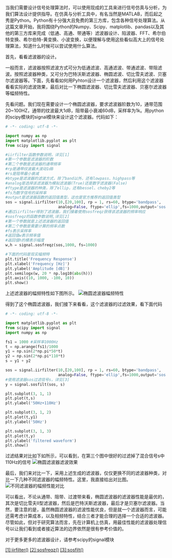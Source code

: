 当我们需要设计信号处理算法时，可以使用现成的工具来进行信号仿真与分析，为我们算法设计提供指导。在仿真与分析工具中，有名当然是MATLAB，而后起之秀是Python。Python有十分强大且免费的第三方库，包含各种信号处理算法。从这篇文章开始，我将围绕Python的Numpy、Scipy、matplotlib、pandas以及其他的第三方库来完成（低通、高通、带通等）滤波器设计、陷波器、FFT、希尔伯特变换、希尔伯特-黄变换、小波变换，以便理解与使用这些看似高大上的信号处理算法，知道什么时候可以尝试使用什么算法。

首先，看看滤波器的设计。

一般而言，滤波器按照滤波方式可分为低通滤波、高通滤波、带通滤波、带阻滤波。按照滤波器种类，又可分为巴特沃斯滤波器、椭圆滤波、切比雪夫滤波、贝塞尔滤波器等。下面，先看看如何用Pyhton设计一个滤波器，然后利用这个滤波器看看实际的滤波效果，最后对比一下椭圆滤波器、切比雪夫滤波器、贝塞尔滤波器等幅频特性。

先看问题。我们现在需要设计一个椭圆滤波器，要求滤波器阶数为10，通带范围20~100HZ，通带的纹波最大1dB，阻带最小衰减60dB，采样率为1k。用python的scipy模块的signal模块来设计这个滤波器。代码如下：

```python
# -*- coding: utf-8 -*-

import numpy as np
import matplotlib.pyplot as plt
from scipy import signal

#iirfilter函数参数说明，详见[1]
#第一个参数是滤波器的阶数
#第二个参数是滤波器的通带频率
#rp是通带纹波最大波动1dB
#rs是阻带最小衰减
#btype是滤波器的滤波方式，除了band以外，还有lowpass、highpass等
#analog是选择该滤波器为模拟滤波器(True)还是数字滤波器(False)
#ftype是滤波器的种类，除了ellip，还有bessel、cheby2等
#fs为数字信号的采样率
#output是滤波器函数的返回值类型，这也是官方推荐的返回值类型
sos = signal.iirfilter(10,[20,100], rp = 1, rs=60, btype='bandpass',
                       analog=False, ftype='ellip',fs=1000,output='sos')
#通过iirfilter得到了滤波器，我们接着使用sosfreqz获得该滤波器的频率响应
#sosfreqz的函数参数说明,详见[2]
#第一个参数就是上述滤波器的返回值
#第二个参数是需要计算的频率点数
#fs表示采样率
#返回值w表示频率值
#返回值h的模表示幅度
w,h = signal.sosfreqz(sos,1000, fs=1000)

#下面的代码是现实幅频特
plt.title('Frequency Response')
plt.xlabel('Frequency [Hz]')
plt.ylabel('Amplitude [dB]')
plt.semilogx(w, 20 * np.log10(abs(h)))
plt.axis((10, 1000, -100, 10))
plt.show()
```
上述滤波器的幅频特性如下图所示。
![椭圆滤波器幅频特性](https://github.com/liuhao1946/embedded-software-module/blob/master/%E7%94%A8python%E5%AF%B9%E4%BF%A1%E5%8F%B7%E8%BF%9B%E8%A1%8C%E4%BB%BF%E7%9C%9F%E5%88%86%E6%9E%90/png/%E6%BB%A4%E6%B3%A2%E5%99%A8%E8%AE%BE%E8%AE%A1/%E6%BB%A4%E6%B3%A2%E5%99%A8%E7%9A%84%E5%B9%85%E9%A2%91%E5%93%8D%E5%BA%94.png)

得到了这个椭圆滤波器，我们接下来看看，这个滤波器的过滤效果，看下面代码
```python
# -*- coding: utf-8 -*-

import matplotlib.pyplot as plt
from scipy import signal
import numpy as np

fs1 = 1000 #采样率1000Hz
t = np.arange(fs1)/1000
y1 = np.sin(2*np.pi*50*t)
y2 = np.sin(2*np.pi*110*t)
s = y1 + y2

sos = signal.iirfilter(10,[20,100], rp = 1, rs=60, btype='bandpass',
                       analog=False, ftype='ellip',fs=1000,output='sos')
#使用滤波器sos过滤信号s，详见[3]
y = signal.sosfilt(sos, s)

plt.subplot(3, 1, 1) 
plt.plot(t,s)
plt.ylabel('50Hz+110Hz')

plt.subplot(3, 1, 2) 
plt.plot(t,y1)
plt.ylabel('50Hz')

plt.subplot(3, 1, 3) 
plt.plot(t,y)
plt.ylabel('filtered waveform')
plt.show()
```
过滤结果对比如下如所示，可以看到，在第三个图中很好的过滤掉了混合信号s中110Hz的信号
![椭圆滤波器滤波效果](https://github.com/liuhao1946/embedded-software-module/blob/master/%E7%94%A8python%E5%AF%B9%E4%BF%A1%E5%8F%B7%E8%BF%9B%E8%A1%8C%E4%BB%BF%E7%9C%9F%E5%88%86%E6%9E%90/png/%E6%BB%A4%E6%B3%A2%E5%99%A8%E8%AE%BE%E8%AE%A1/%E6%BB%A4%E6%B3%A2%E5%99%A8%E7%9A%84%E6%BB%A4%E6%B3%A2%E6%95%88%E6%9E%9C.png)

最后，我们来对比一下，采用上述生成的滤波器，仅仅更换不同的滤波器种类，对比一下几种不同滤波器的幅频特性。这里，我直接给出对比图。
![不同滤波器的幅频性能对比](https://github.com/liuhao1946/embedded-software-module/blob/master/%E7%94%A8python%E5%AF%B9%E4%BF%A1%E5%8F%B7%E8%BF%9B%E8%A1%8C%E4%BB%BF%E7%9C%9F%E5%88%86%E6%9E%90/png/%E6%BB%A4%E6%B3%A2%E5%99%A8%E8%AE%BE%E8%AE%A1/%E4%B8%8D%E5%90%8C%E6%BB%A4%E6%B3%A2%E5%99%A8%E7%9A%84%E5%B9%85%E9%A2%91%E7%89%B9%E6%80%A7%E5%AF%B9%E6%AF%94.png)

可以看出，不论从通带、阻带、过渡带来看，椭圆滤波器的滤波器性能是最优的，其次是切比雪夫II型滤波器，然后是巴特沃斯滤波器，最后才是贝塞尔滤波器。当然，要注意的是，虽然椭圆滤波器的滤波性能优良，但是就一个滤波器而言，可能还需考虑计算成本，以及相频特性，结合三者才能合理的选择一个合适的滤波器。尽管如此，但对于研究算法而言，先在计算机上仿真，用最佳性能的滤波器处理信号以让我们看到或者接近算法的边界依然是很有参考价值的。

对于更多更多的滤波器设计，请参考scipy的signal模块


[[1]:iirfilter()](https://docs.scipy.org/doc/scipy/reference/reference/generated/scipy.signal.iirfilter.html#scipy.signal.iirfilter)
[[2]:sosfreqz()](https://docs.scipy.org/doc/scipy/reference/reference/generated/scipy.signal.sosfreqz.html#scipy.signal.sosfreqz)
[[3]:sosfilt()](https://docs.scipy.org/doc/scipy/reference/reference/generated/scipy.signal.sosfilt.html#scipy.signal.sosfilt)